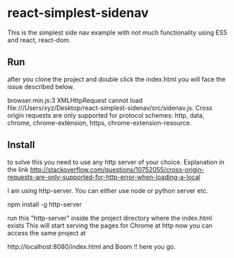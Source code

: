 # react-simplest-sidenav

This is the simplest side nav example with not much functionality using ES5 and react, react-dom.


## Run 

after you clone the project and double click the index.html you will face the issue described below.

browser.min.js:3 XMLHttpRequest cannot load file:///Users/xyz/Desktop/react-simplest-sidenav/src/sidenav.js. 
Cross origin requests are only supported for protocol schemes: http, data, chrome, chrome-extension, https, chrome-extension-resource.


## Install

to solve this you need to use any http server of your choice. Explanation in the link
http://stackoverflow.com/questions/10752055/cross-origin-requests-are-only-supported-for-http-error-when-loading-a-local

I am using http-server. You can either use node or python server etc.

npm install -g http-server

run this "http-server" inside the project directory where the index.html exists
This will start serving the pages for Chrome at http 
now you can access the same project at

http://localhost:8080/index.html
and Boom !! here you go.


